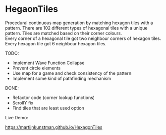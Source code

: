 # HegaonTiles 


Procedural continuous map generation by matching hexagon tiles with a pattern. 
There are 102 different types of hexagonal tiles with a unique pattern. 
Tiles are matched based on their corner colours.  
Every corner of a hexagonal tile got two neighbour corners of hexagon tiles.
Every hexagon tile got 6 neighbour hexagon tiles. 

TODO:  

- Implement Wave Function Collapse 
- Prevent circle elements 
- Use map for a game and check consistency of the pattern 
- Implement some kind of pathfinding mechanism  

DONE:
- Refactor code (corner lookup functions) 
- ScrollY fix 
- Find tiles that are least used option

Live Demo: 

https://martijnkunstman.github.io/HexagonTiles